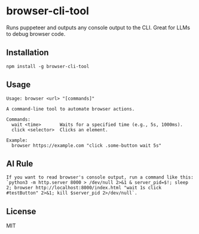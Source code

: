 # browser-cli-tool

Runs puppeteer and outputs any console output to the CLI. Great for LLMs to debug browser code.

## Installation

```
npm install -g browser-cli-tool
```

## Usage

```
Usage: browser <url> "[commands]"

A command-line tool to automate browser actions.

Commands:
  wait <time>       Waits for a specified time (e.g., 5s, 1000ms).
  click <selector>  Clicks an element.

Example:
  browser https://example.com "click .some-button wait 5s"
```

## AI Rule

```
If you want to read browser's console output, run a command like this: `python3 -m http.server 8000 > /dev/null 2>&1 & server_pid=$!; sleep 2; browser http://localhost:8000/index.html "wait 1s click #testButton" 2>&1; kill $server_pid 2>/dev/null`.
```

## License

MIT
